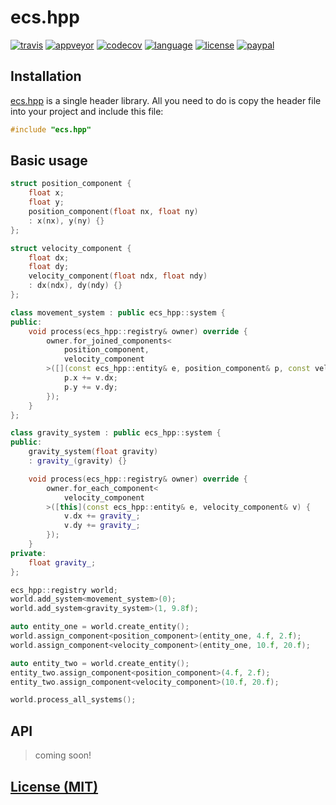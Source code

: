 # ecs.hpp

[![travis][badge.travis]][travis]
[![appveyor][badge.appveyor]][appveyor]
[![codecov][badge.codecov]][codecov]
[![language][badge.language]][language]
[![license][badge.license]][license]
[![paypal][badge.paypal]][paypal]

[badge.travis]: https://img.shields.io/travis/BlackMATov/ecs.hpp/master.svg?logo=travis
[badge.appveyor]: https://img.shields.io/appveyor/ci/BlackMATov/ecs-hpp/master.svg?logo=appveyor
[badge.codecov]: https://img.shields.io/codecov/c/github/BlackMATov/ecs.hpp/master.svg?logo=codecov
[badge.language]: https://img.shields.io/badge/language-C%2B%2B14-red.svg
[badge.license]: https://img.shields.io/badge/license-MIT-blue.svg
[badge.paypal]: https://img.shields.io/badge/donate-PayPal-orange.svg?logo=paypal&colorA=00457C

[travis]: https://travis-ci.org/BlackMATov/ecs.hpp
[appveyor]: https://ci.appveyor.com/project/BlackMATov/ecs-hpp
[codecov]: https://codecov.io/gh/BlackMATov/ecs.hpp
[language]: https://en.wikipedia.org/wiki/C%2B%2B14
[license]: https://en.wikipedia.org/wiki/MIT_License
[paypal]: https://www.paypal.me/matov

[ecs]: https://github.com/BlackMATov/ecs.hpp

## Installation

[ecs.hpp][ecs] is a single header library. All you need to do is copy the header file into your project and include this file:

```cpp
#include "ecs.hpp"
```

## Basic usage

```cpp
struct position_component {
    float x;
    float y;
    position_component(float nx, float ny)
    : x(nx), y(ny) {}
};

struct velocity_component {
    float dx;
    float dy;
    velocity_component(float ndx, float ndy)
    : dx(ndx), dy(ndy) {}
};

class movement_system : public ecs_hpp::system {
public:
    void process(ecs_hpp::registry& owner) override {
        owner.for_joined_components<
            position_component,
            velocity_component
        >([](const ecs_hpp::entity& e, position_component& p, const velocity_component& v) {
            p.x += v.dx;
            p.y += v.dy;
        });
    }
};

class gravity_system : public ecs_hpp::system {
public:
    gravity_system(float gravity)
    : gravity_(gravity) {}

    void process(ecs_hpp::registry& owner) override {
        owner.for_each_component<
            velocity_component
        >([this](const ecs_hpp::entity& e, velocity_component& v) {
            v.dx += gravity_;
            v.dy += gravity_;
        });
    }
private:
    float gravity_;
};

ecs_hpp::registry world;
world.add_system<movement_system>(0);
world.add_system<gravity_system>(1, 9.8f);

auto entity_one = world.create_entity();
world.assign_component<position_component>(entity_one, 4.f, 2.f);
world.assign_component<velocity_component>(entity_one, 10.f, 20.f);

auto entity_two = world.create_entity();
entity_two.assign_component<position_component>(4.f, 2.f);
entity_two.assign_component<velocity_component>(10.f, 20.f);

world.process_all_systems();
```

## API

> coming soon!

## [License (MIT)](./LICENSE.md)
